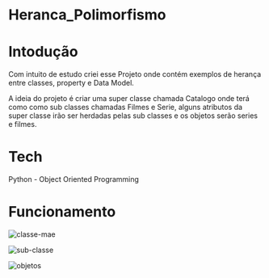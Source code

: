 # Heranca_Polimorfismo

# Intodução

Com intuito de estudo criei esse Projeto onde contém exemplos de herança entre classes,  property e Data Model.

A ideia do projeto é criar uma super classe chamada Catalogo onde terá como como sub classes chamadas Filmes e Serie, alguns atributos da super classe irão ser herdadas pelas sub classes e os objetos serão series e filmes.

# Tech

Python - Object Oriented Programming

# Funcionamento 


![classe-mae](https://user-images.githubusercontent.com/106001465/172510010-153c0d85-d295-47e4-8983-cfcd61f1c69e.PNG)


![sub-classe](https://user-images.githubusercontent.com/106001465/172510016-87407e6d-a047-481b-9aad-894216b0a0fd.PNG)


![objetos](https://user-images.githubusercontent.com/106001465/172510022-822648fd-1528-4bb6-bf79-1f069b51ee05.PNG)


